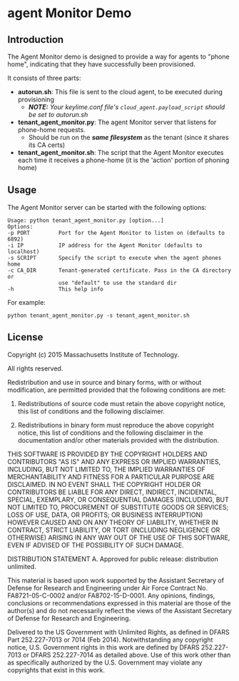 # agent Monitor Demo

## Introduction

The Agent Monitor demo is designed to provide a way for agents to "phone home", indicating that they have successfully been provisioned.

It consists of three parts:
* **autorun.sh**: This file is sent to the cloud agent, to be executed during provisioning
    * *__NOTE:__ Your keylime.conf file's ```cloud_agent.payload_script``` should be set to autorun.sh*
* **tenant_agent_monitor.py**: The agent Monitor server that listens for phone-home requests.
    * Should be run on the **_same filesystem_** as the tenant (since it shares its CA certs)
* **tenant_agent_monitor.sh**: The script that the Agent Monitor executes each time it receives a phone-home (it is the 'action' portion of phoning home)

## Usage

The Agent Monitor server can be started with the following options:
```
Usage: python tenant_agent_monitor.py [option...]
Options:
-p PORT         Port for the Agent Monitor to listen on (defaults to 6892)
-i IP           IP address for the Agent Monitor (defaults to localhost)
-s SCRIPT       Specify the script to execute when the agent phones home
-c CA_DIR       Tenant-generated certificate. Pass in the CA directory or
                use "default" to use the standard dir
-h              This help info
```

For example:
```
python tenant_agent_monitor.py -s tenant_agent_monitor.sh
```

## License

Copyright (c) 2015 Massachusetts Institute of Technology.

All rights reserved.

Redistribution and use in source and binary forms, with or without modification, are permitted provided that the following conditions are met:

1. Redistributions of source code must retain the above copyright notice, this list of conditions and the following disclaimer.

2. Redistributions in binary form must reproduce the above copyright notice, this list of conditions and the following disclaimer in the documentation and/or other materials provided with the distribution.

THIS SOFTWARE IS PROVIDED BY THE COPYRIGHT HOLDERS AND CONTRIBUTORS "AS IS" AND ANY EXPRESS OR IMPLIED WARRANTIES, INCLUDING, BUT NOT LIMITED TO, THE IMPLIED WARRANTIES OF MERCHANTABILITY AND FITNESS FOR A PARTICULAR PURPOSE ARE DISCLAIMED. IN NO EVENT SHALL THE COPYRIGHT HOLDER OR CONTRIBUTORS BE LIABLE FOR ANY DIRECT, INDIRECT, INCIDENTAL, SPECIAL, EXEMPLARY, OR CONSEQUENTIAL DAMAGES (INCLUDING, BUT NOT LIMITED TO, PROCUREMENT OF SUBSTITUTE GOODS OR SERVICES; LOSS OF USE, DATA, OR PROFITS; OR BUSINESS INTERRUPTION) HOWEVER CAUSED AND ON ANY THEORY OF LIABILITY, WHETHER IN CONTRACT, STRICT LIABILITY, OR TORT (INCLUDING NEGLIGENCE OR OTHERWISE) ARISING IN ANY WAY OUT OF THE USE OF THIS SOFTWARE, EVEN IF ADVISED OF THE POSSIBILITY OF SUCH DAMAGE.


DISTRIBUTION STATEMENT A. Approved for public release: distribution unlimited.

This material is based upon work supported by the Assistant Secretary of Defense for
Research and Engineering under Air Force Contract No. FA8721-05-C-0002 and/or
FA8702-15-D-0001. Any opinions, findings, conclusions or recommendations expressed in this
material are those of the author(s) and do not necessarily reflect the views of the
Assistant Secretary of Defense for Research and Engineering.

Delivered to the US Government with Unlimited Rights, as defined in DFARS Part
252.227-7013 or 7014 (Feb 2014). Notwithstanding any copyright notice, U.S. Government
rights in this work are defined by DFARS 252.227-7013 or DFARS 252.227-7014 as detailed
above. Use of this work other than as specifically authorized by the U.S. Government may
violate any copyrights that exist in this work.

